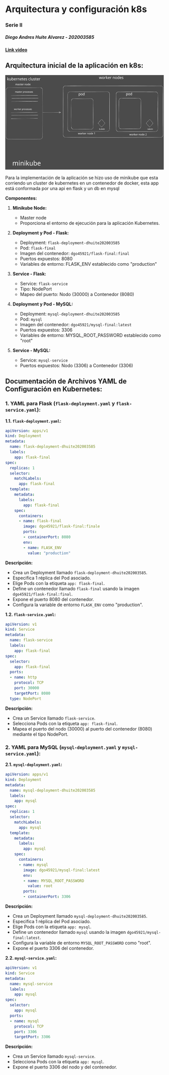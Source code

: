 # Arquitectura y configuración k8s

### Serie II

##### Diego Andres Huite Alvarez - 202003585

[**Link video**](https://drive.google.com/file/d/1zBsUxqzqQf_zX5i7OuE_P7WuGF3T7KcZ/view?usp=sharing)

## Arquitectura inicial de la aplicación en k8s:

<img src="k8s.svg" style="width:800px;height:300px;">

Para la implementación de la aplicación se hizo uso de minikube que esta corriendo un cluster de kubernetes en un contenedor de docker, esta app está conformada por una api en flask y un db en mysql

**Componentes:**

1. **Minikube Node:**
   
   - Master node
   - Proporciona el entorno de ejecución para la aplicación Kubernetes.

2. **Deployment y Pod - Flask:**
   
   - Deployment: `flask-deployment-dhuite202003585`
   - Pod: `flask-final`
   - Imagen del contenedor: `dgo45921/flask-final:final`
   - Puertos expuestos: 8080
   - Variables de entorno: FLASK_ENV establecido como "production"

3. **Service - Flask:**
   
   - Service: `flask-service`
   - Tipo: NodePort
   - Mapeo del puerto: Nodo (30000) a Contenedor (8080)

4. **Deployment y Pod - MySQL:**
   
   - Deployment: `mysql-deployment-dhuite202003585`
   - Pod: `mysql`
   - Imagen del contenedor: `dgo45921/mysql-final:latest`
   - Puertos expuestos: 3306
   - Variables de entorno: MYSQL_ROOT_PASSWORD establecido como "root"

5. **Service - MySQL:**
   
   - Service: `mysql-service`
   - Puertos expuestos: Nodo (3306) a Contenedor (3306)

## Documentación de Archivos YAML de Configuración en Kubernetes:

### 1. YAML para Flask (`flask-deployment.yaml` y `flask-service.yaml`):

**1.1. `flask-deployment.yaml`:**

```yaml
apiVersion: apps/v1
kind: Deployment
metadata:
  name: flask-deployment-dhuite202003585
  labels:
    app: flask-final
spec:
  replicas: 1
  selector:
    matchLabels:
      app: flask-final
  template:
    metadata:
      labels:
        app: flask-final
    spec:
      containers:
      - name: flask-final
        image: dgo45921/flask-final:finale
        ports:
        - containerPort: 8080
        env:
        - name: FLASK_ENV
          value: "production"
```

**Descripción:**

- Crea un Deployment llamado `flask-deployment-dhuite202003585`.
- Especifica 1 réplica del Pod asociado.
- Elige Pods con la etiqueta `app: flask-final`.
- Define un contenedor llamado `flask-final` usando la imagen `dgo45921/flask-final:final`.
- Expone el puerto 8080 del contenedor.
- Configura la variable de entorno `FLASK_ENV` como "production".

**1.2. `flask-service.yaml`:**

```yaml
apiVersion: v1
kind: Service
metadata:
  name: flask-service
  labels:
    app: flask-final
spec:
  selector:
    app: flask-final
  ports:
  - name: http
    protocol: TCP
    port: 30000 
    targetPort: 8080 
  type: NodePort
```

**Descripción:**

- Crea un Service llamado `flask-service`.
- Selecciona Pods con la etiqueta `app: flask-final`.
- Mapea el puerto del nodo (30000) al puerto del contenedor (8080) mediante el tipo NodePort.

### 2. YAML para MySQL (`mysql-deployment.yaml` y `mysql-service.yaml`):

**2.1. `mysql-deployment.yaml`:**

```yaml
apiVersion: apps/v1
kind: Deployment
metadata:
  name: mysql-deployment-dhuite202003585
  labels:
    app: mysql
spec:
  replicas: 1
  selector:
    matchLabels:
      app: mysql
  template:
    metadata:
      labels:
        app: mysql
    spec:
      containers:
      - name: mysql
        image: dgo45921/mysql-final:latest
        env:
        - name: MYSQL_ROOT_PASSWORD
          value: root
        ports:
        - containerPort: 3306
```

**Descripción:**

- Crea un Deployment llamado `mysql-deployment-dhuite202003585`.
- Especifica 1 réplica del Pod asociado.
- Elige Pods con la etiqueta `app: mysql`.
- Define un contenedor llamado `mysql` usando la imagen `dgo45921/mysql-final:latest`.
- Configura la variable de entorno `MYSQL_ROOT_PASSWORD` como "root".
- Expone el puerto 3306 del contenedor.

**2.2. `mysql-service.yaml`:**

```yaml
apiVersion: v1
kind: Service
metadata:
  name: mysql-service
  labels:
    app: mysql
spec:
  selector:
    app: mysql
  ports:
  - name: mysql
    protocol: TCP
    port: 3306
    targetPort: 3306
```

**Descripción:**

- Crea un Service llamado `mysql-service`.
- Selecciona Pods con la etiqueta `app: mysql`.
- Expone el puerto 3306 del nodo y del contenedor.
